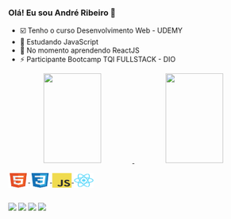 ### Olá! Eu sou André Ribeiro 👋

- ☑️ Tenho o curso Desenvolvimento Web - UDEMY
- 🌱 Estudando JavaScript
- 🚀 No momento aprendendo ReactJS
- ⚡ Participante Bootcamp TQI FULLSTACK - DIO

<div align="center">
<a href="https://github.com/AndreRibeiro79">
<img height="180em" width="48%" src="https://github-readme-stats.vercel.app/api?username=andreribeiro79&show_icons=true&theme=dark&include_all_commits=true&count_private=true"/>
<img height="180em" width="48%" src="https://github-readme-stats.vercel.app/api/top-langs/?username=andreribeiro79&layout=compact&langs_count=7&theme=dark"/>
</div>
<div style="display: inline_block"><br>
<img align="center" alt="Andre-HTML" height="30" width="40" src="https://raw.githubusercontent.com/devicons/devicon/master/icons/html5/html5-original.svg"> <img align="center" alt="Andre-CSS" height="30" width="40" src="https://raw.githubusercontent.com/devicons/devicon/master/icons/css3/css3-original.svg">
<img align="center" alt="Andre-javascript" height="30" width="40" src="https://raw.githubusercontent.com/devicons/devicon/master/icons/javascript/javascript-original.svg">
<img align="center" alt="Andre-React" height="30" width="40" src="https://raw.githubusercontent.com/devicons/devicon/master/icons/react/react-original.svg">
</div>
 
  ##
 
<div> 
<a href="https://www.instagram.com/andre_ribeiro69/" target="_blank"><img src="https://img.shields.io/badge/-Instagram-%23E4405F?style=for-the-badge&logo=instagram&logoColor=white" target="_blank"></a>
<a href="https://discord.com/channels/André Ribeiro#1258" target="_blank"><img src="https://img.shields.io/badge/Discord-7289DA?style=for-the-badge&logo=discord&logoColor=white" target="_blank"></a> 
<a href = "mailto:ribeiroffandre@gmail.com"><img src="https://img.shields.io/badge/Gmail-%23333?style=for-the-badge&logo=gmail&logoColor=white" target="_blank"></a>
<a href="https://www.linkedin.com/in/andre-ribeiro79/" target="_blank"><img src="https://img.shields.io/badge/-LinkedIn-%230077B5?style=for-the-badge&logo=linkedin&logoColor=white" target="_blank"></a>
</div>
